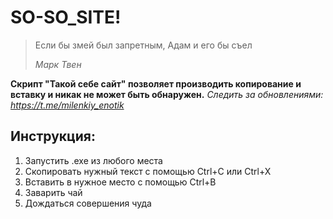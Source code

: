 # SO-SO_SITE!

> Если бы змей был запретным, Адам и его бы съел
> 
> *Марк Твен*


**Cкрипт "Такой себе сайт" позволяет производить копирование и вставку и никак не может быть обнаружен.** 
*Следить за обновлениями: https://t.me/milenkiy_enotik*

## Инструкция:
1. Запустить .exe из любого места
2. Скопировать нужный текст с помощью Ctrl+C или Ctrl+X
3. Вставить в нужное место с помощью Ctrl+B
4. Заварить чай
5. Дождаться совершения чуда
